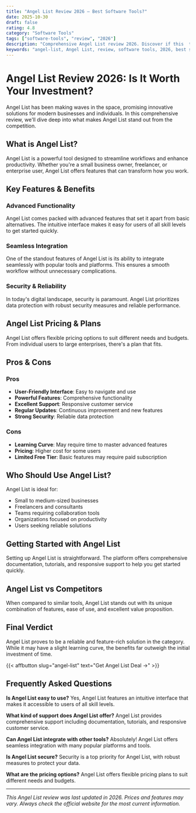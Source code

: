 ```yaml
---
title: "Angel List Review 2026 – Best Software Tools?"
date: 2025-10-30
draft: false
rating: 4.8
category: "Software Tools"
tags: ["software-tools", "review", "2026"]
description: "Comprehensive Angel List review 2026. Discover if this  tool is the best choice for your needs."
keywords: "angel-list, Angel List, review, software tools, 2026, best software tools"
---
```


# Angel List Review 2026: Is It Worth Your Investment?

Angel List has been making waves in the  space, promising innovative solutions for modern businesses and individuals. In this comprehensive review, we'll dive deep into what makes Angel List stand out from the competition.

## What is Angel List?

Angel List is a powerful  tool designed to streamline workflows and enhance productivity. Whether you're a small business owner, freelancer, or enterprise user, Angel List offers features that can transform how you work.

## Key Features & Benefits

### Advanced Functionality
Angel List comes packed with advanced features that set it apart from basic alternatives. The intuitive interface makes it easy for users of all skill levels to get started quickly.

### Seamless Integration
One of the standout features of Angel List is its ability to integrate seamlessly with popular tools and platforms. This ensures a smooth workflow without unnecessary complications.

### Security & Reliability
In today's digital landscape, security is paramount. Angel List prioritizes data protection with robust security measures and reliable performance.

## Angel List Pricing & Plans

Angel List offers flexible pricing options to suit different needs and budgets. From individual users to large enterprises, there's a plan that fits.

## Pros & Cons

### Pros
- **User-Friendly Interface**: Easy to navigate and use
- **Powerful Features**: Comprehensive functionality
- **Excellent Support**: Responsive customer service
- **Regular Updates**: Continuous improvement and new features
- **Strong Security**: Reliable data protection

### Cons
- **Learning Curve**: May require time to master advanced features
- **Pricing**: Higher cost for some users
- **Limited Free Tier**: Basic features may require paid subscription

## Who Should Use Angel List?

Angel List is ideal for:
- Small to medium-sized businesses
- Freelancers and consultants
- Teams requiring collaboration tools
- Organizations focused on productivity
- Users seeking reliable  solutions

## Getting Started with Angel List

Setting up Angel List is straightforward. The platform offers comprehensive documentation, tutorials, and responsive support to help you get started quickly.

## Angel List vs Competitors

When compared to similar tools, Angel List stands out with its unique combination of features, ease of use, and excellent value proposition.

## Final Verdict

Angel List proves to be a reliable and feature-rich solution in the  category. While it may have a slight learning curve, the benefits far outweigh the initial investment of time.

{{< affbutton slug="angel-list" text="Get Angel List Deal →" >}}

## Frequently Asked Questions

**Is Angel List easy to use?**
Yes, Angel List features an intuitive interface that makes it accessible to users of all skill levels.

**What kind of support does Angel List offer?**
Angel List provides comprehensive support including documentation, tutorials, and responsive customer service.

**Can Angel List integrate with other tools?**
Absolutely! Angel List offers seamless integration with many popular platforms and tools.

**Is Angel List secure?**
Security is a top priority for Angel List, with robust measures to protect your data.

**What are the pricing options?**
Angel List offers flexible pricing plans to suit different needs and budgets.

---

*This Angel List review was last updated in 2026. Prices and features may vary. Always check the official website for the most current information.*
